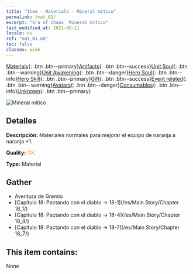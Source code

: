```yaml
---
title: "Item - Materials - Mineral mítico"
permalink: /mat_61/
excerpt: "Era of Chaos  Mineral mítico"
last_modified_at: 2021-05-11
locale: es
ref: "mat_61.md"
toc: false
classes: wide
---
```

 [Materials](/ItemsES/){: .btn .btn--primary}[Artifacts](/ItemsES/Artifacts/){: .btn .btn--success}[Unit Soul](/ItemsES/UnitSoul/){: .btn .btn--warning}[Unit Awakening](/ItemsES/UnitAwakening/){: .btn .btn--danger}[Hero Soul](/ItemsES/HeroSoul/){: .btn .btn--info}[Hero Skill](/ItemsES/HeroSkill/){: .btn .btn--primary}[Gift](/ItemsES/Gift/){: .btn .btn--success}[Event related](/ItemsES/Events/){: .btn .btn--warning}[Avatars](/ItemsES/Avatars/){: .btn .btn--danger}[Consumables](/ItemsES/Consumables/){: .btn .btn--info}[Unknown](/ItemsES/Unknown/){: .btn .btn--primary}

 ![Mineral mítico](/images/t/i_cailiao_kuangshi3.png)

## Detalles
 **Descripción:** Materiales normales para mejorar el equipo de naranja a naranja +1.

 **Quality:** <span style="color: #FF8C00">OK</span>

 **Type:** Material

## Gather

*    Aventura de Gremio 
*    [Capítulo 18: Pactando con el diablo -> 18-1](/es/Main Story/Chapter 18_1/) 
*    [Capítulo 18: Pactando con el diablo -> 18-4](/es/Main Story/Chapter 18_4/) 
*    [Capítulo 18: Pactando con el diablo -> 18-7](/es/Main Story/Chapter 18_7/) 

## This item contains:

  None

